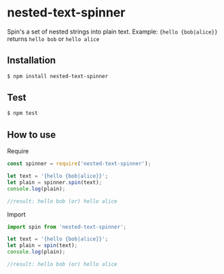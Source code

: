 # nested-text-spinner

Spin's a set of nested strings into plain text. Example: `{hello {bob|alice}}` returns `hello bob` or `hello alice`

## Installation

```bash
$ npm install nested-text-spinner
```

## Test

```bash
$ npm test
```

## How to use

Require

```javascript
const spinner = require('nested-text-spinner');

let text = '{hello {bob|alice}}';
let plain = spinner.spin(text);
console.log(plain);

//result: hello bob (or) hello alice
```

Import

```javascript
import spin from 'nested-text-spinner';

let text = '{hello {bob|alice}}';
let plain = spin(text);
console.log(plain);

//result: hello bob (or) hello alice
```
